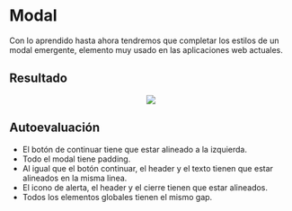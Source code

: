 # Modal

Con lo aprendido hasta ahora tendremos que completar los estilos de un modal emergente, elemento muy usado en las aplicaciones web actuales.

**Resultado**
---

<div align="center"><img src="../../../../README/modal.png"/></div>

**Autoevaluación**
---

- El botón de continuar tiene que estar alineado a la izquierda.
- Todo el modal tiene padding.
- Al igual que el botón continuar, el header y el texto tienen que estar alineados en la misma linea.
- El icono de alerta, el header y el cierre tienen que estar alineados.
- Todos los elementos globales tienen el mismo gap.